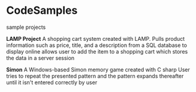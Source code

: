 # CodeSamples
sample projects

**LAMP Project**
A shopping cart system created with LAMP. Pulls product information such as price, title, and a description from a SQL database to display online
allows user to add the item to a shopping cart which stores the data in a server session

**Simon**
A Windows-based Simon memory game created with C sharp
User tries to repeat the presented pattern and the pattern expands thereafter until it isn't entered correctly by user
